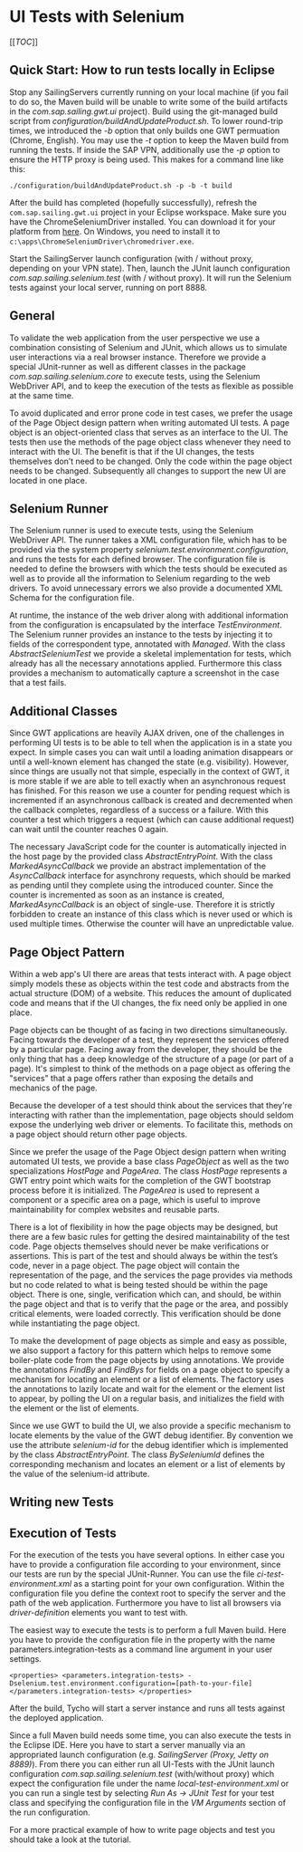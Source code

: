 # UI Tests with Selenium

[[_TOC_]]

## Quick Start: How to run tests locally in Eclipse

Stop any SailingServers currently running on your local machine (if you fail to do so, the Maven build will be unable to write some of the build artifacts in the _com.sap.sailing.gwt.ui_ project). Build using the git-managed build script from _configuration/buildAndUpdateProduct.sh_. To lower round-trip times, we introduced the _-b_ option that only builds one GWT permuation (Chrome, English). You may use the _-t_ option to keep the Maven build from running the tests. If inside the SAP VPN, additionally use the _-p_ option to ensure the HTTP proxy is being used. This makes for a command line like this:

  `./configuration/buildAndUpdateProduct.sh -p -b -t build`

After the build has completed (hopefully successfully), refresh the `com.sap.sailing.gwt.ui` project in your Eclipse workspace. Make sure you have the ChromeSeleniumDriver installed. You can download it for your platform from [here](http://chromedriver.storage.googleapis.com/index.html). On Windows, you need to install it to `c:\apps\ChromeSeleniumDriver\chromedriver.exe`.

Start the SailingServer launch configuration (with / without proxy, depending on your VPN state). Then, launch the JUnit launch configuration _com.sap.sailing.selenium.test_ (with / without proxy). It will run the Selenium tests against your local server, running on port 8888.

## General

To validate the web application from the user perspective we use a combination consisting of Selenium and JUnit, which allows us to simulate user interactions via a real browser instance. Therefore we provide a special JUnit-runner as well as different classes in the package _com.sap.sailing.selenium.core_ to execute tests, using the Selenium WebDriver API, and to keep the execution of the tests as flexible as possible at the same time.

To avoid duplicated and error prone code in test cases, we prefer the usage of the Page Object design pattern when writing automated UI tests. A page object is an object-oriented class that serves as an interface to the UI. The tests then use the methods of the page object class whenever they need to interact with the UI. The benefit is that if the UI changes, the tests themselves don’t need to be changed. Only the code within the page object needs to be changed. Subsequently all changes to support the new UI are located in one place.

## Selenium Runner

The Selenium runner is used to execute tests, using the Selenium WebDriver API. The runner takes a XML configuration file, which has to be provided via the system property _selenium.test.environment.configuration_, and runs the tests for each defined browser. The configuration file is needed to define the browsers with which the tests should be executed as well as to provide all the information to Selenium regarding to the web drivers. To avoid unnecessary errors we also provide a documented XML Schema for the configuration file.

At runtime, the instance of the web driver along with additional information from the configuration is encapsulated by the interface _TestEnvironment_. The Selenium runner provides an instance to the tests by injecting it to fields of the correspondent type, annotated with _Managed_. With the class _AbstractSeleniumTest_ we provide a skeletal implementation for tests, which already has all the necessary annotations applied. Furthermore this class provides a mechanism to automatically capture a screenshot in the case that a test fails.

## Additional Classes

Since GWT applications are heavily AJAX driven, one of the challenges in performing UI tests is to be able to tell when the application is in a state you expect. In simple cases you can wait until a loading animation disappears or until a well-known element has changed the state (e.g. visibility). However, since things are usually not that simple, especially in the context of GWT, it is more stable if we are able to tell exactly when an asynchronous request has finished. For this reason we use a counter for pending request which is incremented if an asynchronous callback is created and decremented when the callback completes, regardless of a success or a failure. With this counter a test which triggers a request (which can cause additional request) can wait until the counter reaches 0 again.

The necessary JavaScript code for the counter is automatically injected in the host page by the provided class _AbstractEntryPoint_. With the class _MarkedAsyncCallback_ we provide an abstract implementation of the _AsyncCallback_ interface for asynchrony requests, which should be marked as pending until they complete using the introduced counter. Since the counter is incremented as soon as an instance is created, _MarkedAsyncCallback_ is an object of single-use. Therefore it is strictly forbidden to create an instance of this class which is never used or which is used multiple times. Otherwise the counter will have an unpredictable value.

## Page Object Pattern

Within a web app's UI there are areas that tests interact with. A page object simply models these as objects within the test code and abstracts from the actual structure (DOM) of a website. This reduces the amount of duplicated code and means that if the UI changes, the fix need only be applied in one place.

Page objects can be thought of as facing in two directions simultaneously. Facing towards the developer of a test, they represent the services offered by a particular page. Facing away from the developer, they should be the only thing that has a deep knowledge of the structure of a page (or part of a page). It's simplest to think of the methods on a page object as offering the "services" that a page offers rather than exposing the details and mechanics of the page.

Because the developer of a test should think about the services that they're interacting with rather than the implementation, page objects should seldom expose the underlying web driver or elements. To facilitate this, methods on a page object should return other page objects.

Since we prefer the usage of the Page Object design pattern when writing automated UI tests, we provide a base class _PageObject_ as well as the two specializations _HostPage_ and _PageArea_. The class _HostPage_ represents a GWT entry point which waits for the completion of the GWT bootstrap process before it is initialized. The _PageArea_ is used to represent a component or a specific area on a page, which is useful to improve maintainability for complex websites and reusable parts.

There is a lot of flexibility in how the page objects may be designed, but there are a few basic rules for getting the desired maintainability of the test code. Page objects themselves should never be make verifications or assertions. This is part of the test and should always be within the test’s code, never in a page object. The page object will contain the representation of the page, and the services the page provides via methods but no code related to what is being tested should be within the page object. There is one, single, verification which can, and should, be within the page object and that is to verify that the page or the area, and possibly critical elements, were loaded correctly. This verification should be done while instantiating the page object.

To make the development of page objects as simple and easy as possible, we also support a factory for this pattern which helps to remove some boiler-plate code from the page objects by using annotations. We provide the annotations _FindBy_ and _FindBys_ for fields on a page object to specify a mechanism for locating an element or a list of elements. The factory uses the annotations to lazily locate and wait for the element or the element list to appear, by polling the UI on a regular basis, and initializes the field with the element or the list of elements.

Since we use GWT to build the UI, we also provide a specific mechanism to locate elements by the value of the GWT debug identifier. By convention we use the attribute _selenium-id_ for the debug identifier which is implemented by the class _AbstractEntryPoint_. The class _BySeleniumId_ defines the corresponding mechanism and locates an element or a list of elements by the value of the selenium-id attribute.

## Writing new Tests



## Execution of Tests

For the execution of the tests you have several options. In either case you have to provide a configuration file according to your environment, since our tests are run by the special JUnit-Runner. You can use the file _ci-test-environment.xml_ as a starting point for your own configuration. Within the configuration file you define the context root to specify the server and the path of the web application. Furthermore you have to list all browsers via _driver-definition_ elements you want to test with.

The easiest way to execute the tests is to perform a full Maven build. Here you have to provide the configuration file in the property with the name parameters.integration-tests as a command line argument in your user settings.

  `<properties>
    <parameters.integration-tests>
        -Dselenium.test.environment.configuration=[path-to-your-file]
    </parameters.integration-tests>
</properties>`

After the build, Tycho will start a server instance and runs all tests against the deployed application.

Since a full Maven build needs some time, you can also execute the tests in the Eclipse IDE. Here you have to start a server manually via an appropriated launch configuration (e.g. _SailingServer (Proxy, Jetty on 8889)_). From there you can either run all UI-Tests with the JUnit launch configuration _com.sap.sailing.selenium.test_ (with/without proxy) which expect the configuration file under the name _local-test-environment.xml_ or you can run a single test by selecting _Run As -> JUnit Test_ for your test class and specifying the configuration file in the _VM Arguments_ section of the run configuration.

For a more practical example of how to write page objects and test you should take a look at the tutorial.
